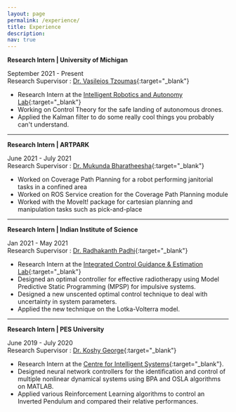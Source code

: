```yaml
---
layout: page
permalink: /experience/
title: Experience
description:
nav: true
---
```


**Research Intern \| University of Michigan**

September 2021  - Present\
Research Supervisor : [Dr. Vasileios Tzoumas](https://vasileiostzoumas.com/){:target="_blank"}

 - Research Intern at the [Intelligent Robotics and Autonomy Lab](https://vasileiostzoumas.com/students/){:target="_blank"}
 - Working on Control Theory for the safe landing of autonomous drones. 
 - Applied the Kalman filter to do some really cool things you probably can't understand.

-----

**Research Intern \| ARTPARK**

June 2021 - July 2021\
Research Supervisor : [Dr. Mukunda Bharatheesha](https://scholar.google.nl/citations?user=zFWBaFEAAAAJ&hl=en){:target="_blank"}

 - Worked on Coverage Path Planning for a robot performing janitorial tasks in a confined area 
 - Worked on ROS Service creation for the Coverage Path Planning module 
 - Worked with the MoveIt! package for cartesian planning and manipulation tasks such as pick-and-place

-----

**Research Intern \| Indian Institute of Science**

Jan 2021  - May 2021\
Research Supervisor : [Dr. Radhakanth Padhi](https://scholar.google.co.in/citations?user=Va1aENIAAAAJ&hl=en){:target="_blank"}

 - Research Intern at the [Integrated Control Guidance & Estimation Lab](http://aero.iisc.ac.in/people/radhakantpadhi/){:target="_blank"}
 - Designed an optimal controller for effective radiotherapy using Model Predictive Static Programming (MPSP) for impulsive systems. 
 - Designed a new unscented optimal control technique to deal with uncertainty in system parameters. 
 - Applied the new technique on the Lotka-Volterra model.

-----

**Research Intern \| PES University**

June 2019 - July 2020\
Research Supervisor : [Dr. Koshy George](https://scholar.google.com/citations?user=qgLnGD8AAAAJ&hl=en){:target="_blank"}

 - Research Intern at the [Centre for Intelligent Systems](https://research.pes.edu/cis){:target="_blank"}.
 - Designed neural network controllers for the identification and control of multiple nonlinear dynamical systems using BPA and OSLA algorithms on MATLAB.
 - Applied various Reinforcement Learning algorithms to control an Inverted Pendulum and compared their relative performances.
